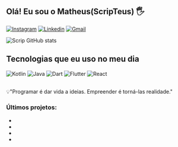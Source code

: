 ## Olá! Eu sou o Matheus(ScripTeus) 🖐️

[![Instagram](https://img.shields.io/badge/Instagram-E4405F?style=for-the-badge&logo=instagram&logoColor=white)](https://instagram.com/scripteus)
[![Linkedin](https://img.shields.io/badge/LinkedIn-0077B5?style=for-the-badge&logo=linkedin&logoColor=white)](https://www.linkedin.com/in/scripteus/)
[![Gmail]( 	https://img.shields.io/badge/Gmail-D14836?style=for-the-badge&logo=gmail&logoColor=white)](mailto:scripteusdev@gmail.com)

![Scrip GitHub stats](https://github-readme-stats.vercel.app/api?username=ScripTeus&show_icons=true&theme=transparent)

## Tecnologias que eu uso no meu dia

<div style="display: inline_block">
  <img align="center" alt="Kotlin" src="https://img.shields.io/badge/Kotlin-0095D5?&style=for-the-badge&logo=kotlin&logoColor=white" />
  <img align="center" alt="Java" src="https://img.shields.io/badge/Java-ED8B00?style=for-the-badge&logo=openjdk&logoColor=white" />
  <img align="center" alt="Dart" src="https://img.shields.io/badge/Dart-0175C2?style=for-the-badge&logo=dart&logoColor=white" />
  <img align="center" alt="Flutter" src="https://img.shields.io/badge/Flutter-02569B?style=for-the-badge&logo=flutter&logoColor=white" />
  <img align="center" alt="React" src="https://img.shields.io/badge/React-20232A?style=for-the-badge&logo=react&logoColor=61DAFB" />
</div><br/>

💡"Programar é dar vida a ideias. Empreender é torná-las realidade."

### Últimos projetos:
- 
- 
- 
- 

